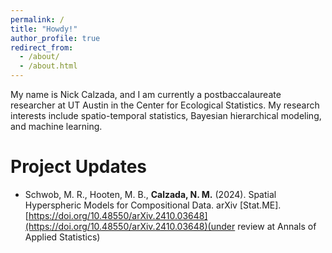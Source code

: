 ```yaml
---
permalink: /
title: "Howdy!"
author_profile: true
redirect_from: 
  - /about/
  - /about.html
---
```


My name is Nick Calzada, and I am currently a postbaccalaureate researcher at UT Austin in the Center for Ecological Statistics. My research interests include spatio-temporal statistics, Bayesian hierarchical modeling, and machine learning.

Project Updates
======

- Schwob, M. R., Hooten, M. B., **Calzada, N. M.** (2024). Spatial Hyperspheric Models for Compositional
Data. arXiv [Stat.ME]. [https://doi.org/10.48550/arXiv.2410.03648](https://doi.org/10.48550/arXiv.2410.03648)(under review at Annals of Applied
Statistics)
